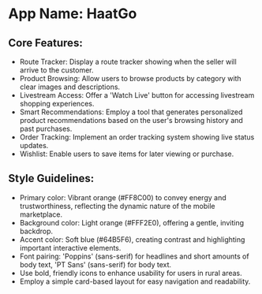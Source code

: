 # **App Name**: HaatGo

## Core Features:

- Route Tracker: Display a route tracker showing when the seller will arrive to the customer.
- Product Browsing: Allow users to browse products by category with clear images and descriptions.
- Livestream Access: Offer a 'Watch Live' button for accessing livestream shopping experiences.
- Smart Recommendations: Employ a tool that generates personalized product recommendations based on the user's browsing history and past purchases.
- Order Tracking: Implement an order tracking system showing live status updates.
- Wishlist: Enable users to save items for later viewing or purchase.

## Style Guidelines:

- Primary color: Vibrant orange (#FF8C00) to convey energy and trustworthiness, reflecting the dynamic nature of the mobile marketplace.
- Background color: Light orange (#FFF2E0), offering a gentle, inviting backdrop.
- Accent color: Soft blue (#64B5F6), creating contrast and highlighting important interactive elements.
- Font pairing: 'Poppins' (sans-serif) for headlines and short amounts of body text, 'PT Sans' (sans-serif) for body text.
- Use bold, friendly icons to enhance usability for users in rural areas.
- Employ a simple card-based layout for easy navigation and readability.